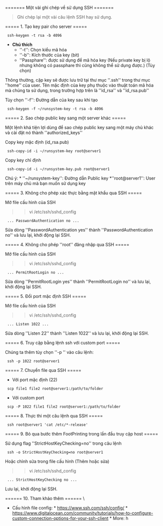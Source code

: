 ======= Một vài ghi chép về sử dụng SSH =======

<blockquote>
Ghi chép lại một vài câu lệnh SSH hay sử dụng.
</blockquote>

===== 1. Tạo key pair cho server =====

<code> ssh-keygen -t rsa -b 4096 </code>

-   **Chú thích**
    -   ''-t'': Chọn kiểu mã hóa
    -   ''-b'': Kích thước của key (bit)
    -   ''Passphare'': được sử dụng để mã hóa key (Nếu private key bị lộ
        nhưng không có passphare thì cũng không thể sử dụng được.) (Tùy
        chọn)

Thông thường, cặp key sẽ được lưu trữ tại thư mục ''.ssh'' trong thư mục
''home'' của user. Tên mặc định của key phụ thuộc vào thuật toán mã hóa
mà chúng ta sử dụng, trong trường hợp trên là ''id\_rsa'' và
''id\_rsa.pub''

Tùy chọn ''-f'': Đường dẫn của key sau khi tạo

<code> ssh-keygen -f \~/runsystem-key -t rsa -b 4096 </code>

===== 2. Sao chép public key sang một server khác =====

Một lệnh khá tiện lợi dùng để sao chép public key sang một máy chủ khác
và cài đặt nó thành ''authorized\_keys''

Copy key mặc định (id\_rsa.pub)

<code> ssh-copy-id -i \~/runsystem-key root\@server1 </code>

Copy key chỉ định

<code> ssh-copy-id -i \~/runsystem-key.pub root\@server1 </code>

Chú ý: \* ''\~/runsystem-key'': Đường dẫn Public key
\*''root\@server1'': User trên máy chủ mà bạn muốn sử dụng key

===== 3. Không cho phép xác thực bằng mật khẩu qua SSH =====

Mở file cấu hình của SSH

> > vi /etc/ssh/sshd\_config

<code> ... PasswordAuthentication no ... </code>

Sửa dòng ''PasswordAuthentication yes'' thành ''PasswordAuthentication
no'' và lưu lại, khởi động lại SSH.

===== 4. Không cho phép ''root'' đăng nhập qua SSH =====

Mở file cấu hình của SSH

> > vi /etc/ssh/sshd\_config

<code> ... PermitRootLogin no ... </code>

Sửa dòng ''PermitRootLogin yes'' thành ''PermitRootLogin no'' và lưu
lại, khởi động lại SSH.

===== 5. Đổi port mặc định SSH =====

Mở file cấu hình của SSH

> > vi /etc/ssh/sshd\_config

<code> ... Listen 1022 ... </code>

Sửa dòng ''Listen 22'' thành ''Listen 1022'' và lưu lại, khởi động lại
SSH.

===== 6. Truy cập bằng lệnh ssh với custom port =====

Chúng ta thêm tùy chọn ''-p <port>'' vào câu lệnh:

<code> ssh -p 1022 root\@server1 </code>

===== 7. Chuyển file qua SSH =====

-   Với port mặc định (22)

<code> scp file1 file2 root\@server1:/path/to/folder </code>

-   Với custom port

<code> scp -P 1022 file1 file2 root\@server1:/path/to/folder </code>

===== 8. Thực thi một câu lệnh qua SSH =====

<code> ssh root\@server1 'cat /etc/\*-release' </code>

===== 9. Bỏ qua bước thêm FootPrinting trong lần đầu truy cập host =====

Sử dụng flag ''StrictHostKeyChecking=no'' trong câu lệnh

<code> ssh -o StrictHostKeyChecking=no root\@server1 </code>

Hoặc chỉnh sửa trong file cấu hình (Thêm hoặc sửa)

> > vi /etc/ssh/sshd\_config

<code> ... StrictHostKeyChecking no ... </code>

Lưu lại, khởi động lại SSH.

====== 10. Tham khảo thêm ====== \
* Cấu hình file config: \*
https://www.ssh.com/ssh/config/ \*
https://www.digitalocean.com/community/tutorials/how-to-configure-custom-connection-options-for-your-ssh-client
\* More: h
